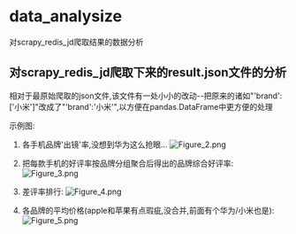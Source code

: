 # data_analysize
对scrapy_redis_jd爬取结果的数据分析

## 对scrapy_redis_jd爬取下来的result.json文件的分析
相对于最原始爬取的json文件,该文件有一处小小的改动--把原来的诸如"'brand':['小米']"改成了"'brand':'小米'",以方便在pandas.DataFrame中更方便的处理

示例图:
1. 各手机品牌'出镜'率,没想到华为这么抢眼...
![Figure_2.png](https://github.com/xuhaer/data_analysize/blob/master/Figure_2.png)


2. 把每款手机的好评率按品牌分组聚合后得出的品牌综合好评率:
![Figure_3.png](https://github.com/xuhaer/data_analysize/blob/master/Figure_3.png)

3. 差评率排行:
![Figure_4.png](https://github.com/xuhaer/data_analysize/blob/master/Figure_4.png)

4. 各品牌的平均价格(apple和苹果有点瑕疵,没合并,前面有个华为/小米也是):
![Figure_5.png](https://github.com/xuhaer/data_analysize/blob/master/Figure_5.png)
